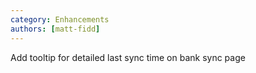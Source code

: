 ```yaml
---
category: Enhancements
authors: [matt-fidd]
---
```


Add tooltip for detailed last sync time on bank sync page
